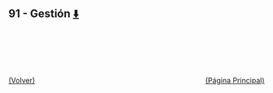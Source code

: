 
<html>
<body>
<h2>91 - Gestión <a href="https://downgit.github.io/#/home?url=https://github.com/Apuntes-FIUBA/Apuntes-Electronica/tree/main/91 - Gestión" style="font-size:20px">  ⬇️ </a></h2>
<ul>
</ul>
</body>
</html>




































<br><br><br><br><br><a href="../" style="float: left">(Volver)</a> <a href="https://apuntes-fiuba.github.io/Apuntes-Electronica" style="float: right">(Página Principal)</a>
